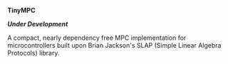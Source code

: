 **TinyMPC**

***Under Development***

A compact, nearly dependency free MPC implementation for microcontrollers built upon Brian Jackson's SLAP (Simple Linear Algebra Protocols) library.